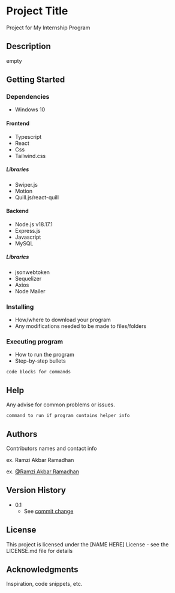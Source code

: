 # Project Title
Project for My Internship Program

## Description

empty

## Getting Started

### Dependencies
* Windows 10
#### Frontend
* Typescript
* React
* Css
* Tailwind.css
##### Libraries
* Swiper.js
* Motion
* Quill.js/react-quill
#### Backend
* Node.js v18.17.1
* Express.js
* Javascript
* MySQL
##### Libraries
* jsonwebtoken
* Sequelizer
* Axios
* Node Mailer


### Installing

* How/where to download your program
* Any modifications needed to be made to files/folders

### Executing program

* How to run the program
* Step-by-step bullets
```
code blocks for commands
```

## Help

Any advise for common problems or issues.
```
command to run if program contains helper info
```

## Authors

Contributors names and contact info

ex. Ramzi Akbar Ramadhan

ex. [@Ramzi Akbar Ramadhan](https://www.linkedin.com/in/ramzi-akbar-ramadhan-b8b05a243/)

## Version History
* 0.1
    * See [commit change](https://github.com/MuniMunii/MuniNews/commits/main/)
## License

This project is licensed under the [NAME HERE] License - see the LICENSE.md file for details

## Acknowledgments

Inspiration, code snippets, etc.